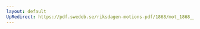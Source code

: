 ```yaml
---
layout: default
UpRedirect: https://pdf.swedeb.se/riksdagen-motions-pdf/1868/mot_1868__ak__00081/mot_1868__ak__00081_001.pdf
---
```

